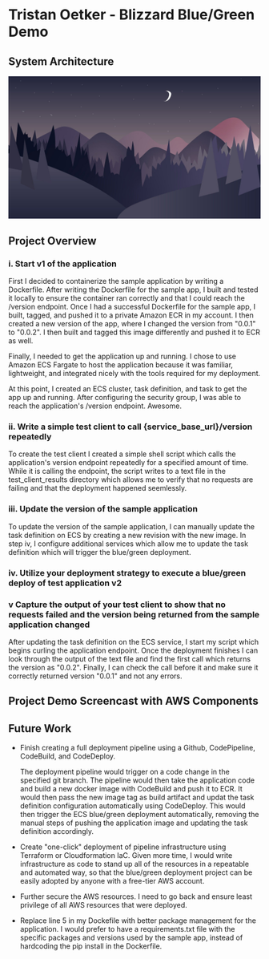 # Tristan Oetker - Blizzard Blue/Green Demo

## System Architecture

![Placeholder Image](/assets/images/placeholder.jpeg)

## Project Overview
### i.            Start v1 of the application

First I decided to containerize the sample application by writing a Dockerfile. After writing the Dockerfile for the
sample app, I built and tested it locally to ensure the container ran correctly and that I could reach the /version endpoint.
Once I had a successful Dockerfile for the sample app, I built, tagged, and pushed it to a private Amazon ECR in my account.
I then created a new version of the app, where I changed the version from "0.0.1" to "0.0.2".
I then built and tagged this image differently and pushed it to ECR as well.

Finally, I needed to get the application up and running. I chose to use Amazon ECS Fargate to host the application because it was familiar, lightweight, and integrated nicely with the tools required for my deployment. 

At this point, I created an ECS cluster, task definition, and task to get the app up and running. After configuring the security group, I was able to reach the application's /version endpoint. 
Awesome.
### ii.            Write a simple test client to call {service_base_url}/version repeatedly

To create the test client I created a simple shell script which calls the application's version endpoint
repeatedly for a specified amount of time. While it is calling the endpoint, the script writes to a text file
in the test_client_results directory which allows me to verify that no requests are failing and that the deployment
happened seemlessly. 

### iii.            Update the version of the sample application

To update the version of the sample application, I can manually update the task definition on ECS by creating
a new revision with the new image. In step iv, I configure additional services which allow me to update the 
task definition which will trigger the blue/green deployment.

### iv.            Utilize your deployment strategy to execute a blue/green deploy of test application v2




### v Capture the output of your test client to show that no requests failed and the version being returned from the sample application changed

After updating the task definition on the ECS service, I start my script which begins curling the application endpoint. 
Once the deployment finishes I can look through the output of the text file and find the first call which returns
the version as "0.0.2". Finally, I can check the call before it and make sure it correctly returned version "0.0.1"
and not any errors. 

## Project Demo Screencast with AWS Components

## Future Work

- Finish creating a full deployment pipeline using a Github, CodePipeline, CodeBuild, and CodeDeploy.
  
  The deployment pipeline would trigger on a code change in the specified git branch. The pipeline would then
  take the application code and build a new docker image with CodeBuild and push it to ECR. It would then pass the
  new image tag as build artifact and updat the task definition configuration automatically using CodeDeploy. This 
  would then trigger the ECS blue/green deployment automatically, removing the manual steps of pushing the application
  image and updating the task definition accordingly.

- Create "one-click" deployment of pipeline infrastructure using Terraform or Cloudformation IaC. Given more time, I
  would write infrastructure as code to stand up all of the resources in a repeatable and automated way, so that the
  blue/green deployment project can be easily adopted by anyone with a free-tier AWS account.

- Further secure the AWS resources. I need to go back and ensure least privilege of all AWS resources that were deployed.  

- Replace line 5 in my Dockefile with better package management for the application. I would prefer to have a 
  requirements.txt file with the specific packages and versions used by the sample app, instead of hardcoding the
  pip install in the Dockerfile.